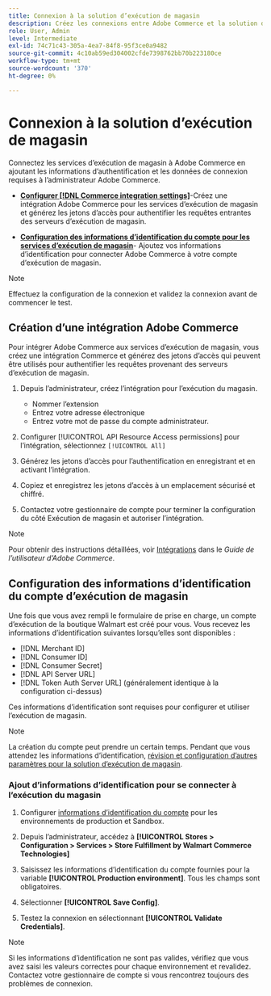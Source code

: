 ```yaml
---
title: Connexion à la solution d’exécution de magasin
description: Créez les connexions entre Adobe Commerce et la solution d’exécution de magasin en créant et en autorisant une intégration Adobe Commerce et en ajoutant les informations d’identification du compte d’exécution de magasin à la configuration du service Adobe Commerce.
role: User, Admin
level: Intermediate
exl-id: 74c71c43-305a-4ea7-84f8-95f3ce0a9482
source-git-commit: 4c10ab59ed304002cfde7398762bb70b223180ce
workflow-type: tm+mt
source-wordcount: '370'
ht-degree: 0%

---
```


# Connexion à la solution d’exécution de magasin

Connectez les services d’exécution de magasin à Adobe Commerce en ajoutant les informations d’authentification et les données de connexion requises à l’administrateur Adobe Commerce.

- **[Configurer [!DNL Commerce integration settings]](#create-the-commerce-integration)**-Créez une intégration Adobe Commerce pour les services d’exécution de magasin et générez les jetons d’accès pour authentifier les requêtes entrantes des serveurs d’exécution de magasin.

- **[Configuration des informations d’identification du compte pour les services d’exécution de magasin](#configure-store-fulfillment-account-credentials)**- Ajoutez vos informations d’identification pour connecter Adobe Commerce à votre compte d’exécution de magasin.

>[!NOTE]
>
>Effectuez la configuration de la connexion et validez la connexion avant de commencer le test.

## Création d’une intégration Adobe Commerce

Pour intégrer Adobe Commerce aux services d’exécution de magasin, vous créez une intégration Commerce et générez des jetons d’accès qui peuvent être utilisés pour authentifier les requêtes provenant des serveurs d’exécution de magasin.

1. Depuis l’administrateur, créez l’intégration pour l’exécution du magasin.

   - Nommer l’extension
   - Entrez votre adresse électronique
   - Entrez votre mot de passe du compte administrateur.

1. Configurer [!UICONTROL API Resource Access permissions] pour l’intégration, sélectionnez `[!UICONTROL All]`

1. Générez les jetons d’accès pour l’authentification en enregistrant et en activant l’intégration.

1. Copiez et enregistrez les jetons d’accès à un emplacement sécurisé et chiffré.

1. Contactez votre gestionnaire de compte pour terminer la configuration du côté Exécution de magasin et autoriser l’intégration.


>[!NOTE]
>
>Pour obtenir des instructions détaillées, voir [Intégrations](https://docs.magento.com/user-guide/system/integrations.html) dans le _Guide de l’utilisateur d’Adobe Commerce_.

## Configuration des informations d’identification du compte d’exécution de magasin

Une fois que vous avez rempli le formulaire de prise en charge, un compte d’exécution de la boutique Walmart est créé pour vous. Vous recevez les informations d’identification suivantes lorsqu’elles sont disponibles :

- [!DNL Merchant ID]
- [!DNL Consumer ID]
- [!DNL Consumer Secret]
- [!DNL API Server URL]
- [!DNL Token Auth Server URL] (généralement identique à la configuration ci-dessus)

Ces informations d’identification sont requises pour configurer et utiliser l’exécution de magasin.

>[!NOTE]
>
>La création du compte peut prendre un certain temps. Pendant que vous attendez les informations d’identification, [révision et configuration d’autres paramètres pour la solution d’exécution de magasin](service-config-settings-overview.md).

### Ajout d’informations d’identification pour se connecter à l’exécution du magasin

1. Configurer [informations d’identification du compte](enable-general.md) pour les environnements de production et Sandbox.

1. Depuis l’administrateur, accédez à **[!UICONTROL Stores > Configuration > Services > Store Fulfillment by Walmart Commerce Technologies]**

1. Saisissez les informations d’identification du compte fournies pour la variable **[!UICONTROL Production environment]**. Tous les champs sont obligatoires.

1. Sélectionner **[!UICONTROL Save Config]**.

1. Testez la connexion en sélectionnant **[!UICONTROL Validate Credentials]**.

>[!NOTE]
>
>Si les informations d’identification ne sont pas valides, vérifiez que vous avez saisi les valeurs correctes pour chaque environnement et revalidez. Contactez votre gestionnaire de compte si vous rencontrez toujours des problèmes de connexion.
